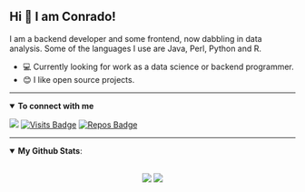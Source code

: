## Hi 👋 I am Conrado!

I am a backend developer and some frontend, now dabbling in data analysis. Some of the languages I use are Java, Perl, Python and R.

- ‍💻 Currently looking for work as a data science or backend programmer.
- 😊 I like open source projects.

---

<details open>
 <summary><b>To connect with me</b></summary>
 <p align = "center">

  [<img src="https://img.shields.io/badge/linkedin-%230077B5.svg?&style=for-the-badge&logo=linkedin&logoColor=white" />](https://www.linkedin.com/in/conrado-reyes-a8066419/)
  [![Visits Badge](https://badges.pufler.dev/visits/c0reyes/c0reyes?style=for-the-badge)](https://github.com/c0reyes)
  [![Repos Badge](https://badges.pufler.dev/repos/c0reyes?style=for-the-badge)](https://github.com/c0reyes)

 </p>
</details>

---

<details open>
 <summary><b>My Github Stats</b>: </summary>
 <br>
 <p align = "center">

  <img src = "https://github-readme-stats.vercel.app/api?username=c0reyes&show_icons=true&line_height=27&theme=dark">
  <img src = "https://github-readme-stats.vercel.app/api/top-langs/?username=c0reyes&hide=css,html,ruby,perl&theme=dark">

 </p>
</details>
